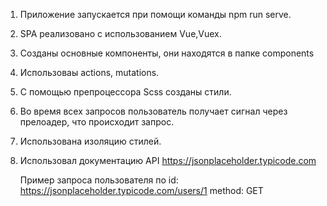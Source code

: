 1. Приложение запускается при помощи команды npm run serve.

2. SPA реализовано с использованием Vue,Vuex.

4. Созданы основные компоненты, они находятся в папке components

5. Использоваы actions, mutations. 

6. С помощью препроцессора Scss созданы стили.

7. Во время всех запросов пользователь получает сигнал через прелоадер, что происходит запрос.

8. Использована изоляцию стилей.
  
9. Использовал документацию API
   https://jsonplaceholder.typicode.com
  
   Пример запроса пользователя по id:
   https://jsonplaceholder.typicode.com/users/1
   method: GET
